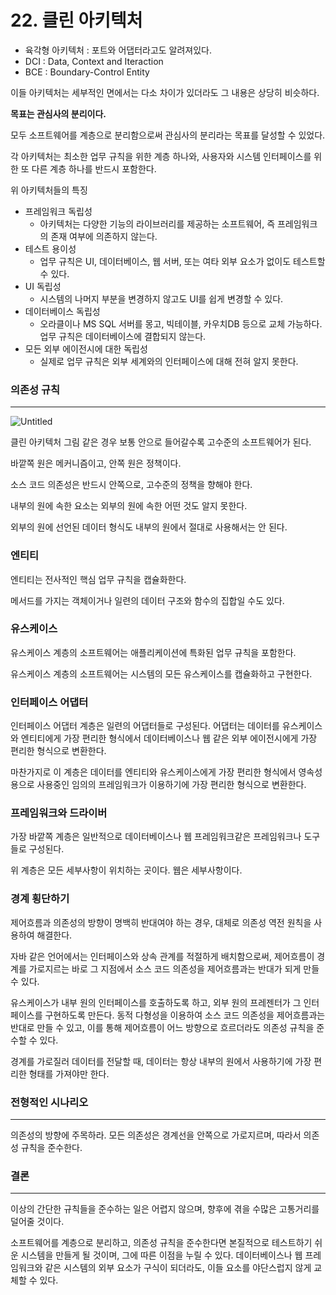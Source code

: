 # 22. 클린 아키텍처

- 육각형 아키텍처 : 포트와 어댑터라고도 알려져있다.
- DCI : Data, Context and Iteraction
- BCE : Boundary-Control Entity

이들 아키텍처는 세부적인 면에서는 다소 차이가 있더라도 그 내용은 상당히 비슷하다.

**목표는 관심사의 분리이다.**

모두 소프트웨어를 계층으로 분리함으로써 관심사의 분리라는 목표를 달성할 수 있었다.

각 아키텍처는 최소한 업무 규칙을 위한 계층 하나와, 사용자와 시스템 인터페이스를 위한 또 다른 계층 하나를 반드시 포함한다.

위 아키텍처들의 특징

- 프레임워크 독립성
    - 아키텍처는 다양한 기능의 라이브러리를 제공하는 소프트웨어, 즉 프레임워크의 존재 여부에 의존하지 않는다.
- 테스트 용이성
    - 업무 규칙은 UI, 데이터베이스, 웹 서버, 또는 여타 외부 요소가 없이도 테스트할 수 있다.
- UI 독립성
    - 시스템의 나머지 부분을 변경하지 않고도 UI를 쉽게 변경할 수 있다.
- 데이터베이스 독립성
    - 오라클이나 MS SQL 서버를 몽고, 빅테이블, 카우치DB 등으로 교체 가능하다. 업무 규칙은 데이터베이스에 결합되지 않는다.
- 모든 외부 에이전시에 대한 독립성
    - 실제로 업무 규칙은 외부 세계와의 인터페이스에 대해 전혀 알지 못한다.

### 의존성 규칙

---

![Untitled](22%20%E1%84%8F%E1%85%B3%E1%86%AF%E1%84%85%E1%85%B5%E1%86%AB%20%E1%84%8B%E1%85%A1%E1%84%8F%E1%85%B5%E1%84%90%E1%85%A6%E1%86%A8%E1%84%8E%E1%85%A5%205c2ddb24740c42d687f42c2c77fd9170/Untitled.png)

클린 아키텍처 그림 같은 경우 보통 안으로 들어갈수록 고수준의 소프트웨어가 된다.

바깥쪽 원은 메커니즘이고, 안쪽 원은 정책이다.

소스 코드 의존성은 반드시 안쪽으로, 고수준의 정책을 향해야 한다.

내부의 원에 속한 요소는 외부의 원에 속한 어떤 것도 알지 못한다.

외부의 원에 선언된 데이터 형식도 내부의 원에서 절대로 사용해서는 안 된다.

### 엔티티

엔티티는 전사적인 핵심 업무 규칙을 캡슐화한다.

메서드를 가지는 객체이거나 일련의 데이터 구조와 함수의 집합일 수도 있다.

### 유스케이스

유스케이스 계층의 소프트웨어는 애플리케이션에 특화된 업무 규칙을 포함한다.

유스케이스 계층의 소프트웨어는 시스템의 모든 유스케이스를 캡슐화하고 구현한다.

### 인터페이스 어댑터

인터페이스 어댑터 계층은 일련의 어댑터들로 구성된다. 어댑터는 데이터를 유스케이스와 엔티티에게 가장 편리한 형식에서 데이터베이스나 웹 같은 외부 에이전시에게 가장 편리한 형식으로 변환한다.

마찬가지로 이 계층은 데이터를 엔티티와 유스케이스에게 가장 편리한 형식에서 영속성용으로 사용중인 임의의 프레임워크가 이용하기에 가장 편리한 형식으로 변환한다.

### 프레임워크와 드라이버

가장 바깥쪽 계층은 일반적으로 데이터베이스나 웹 프레임워크같은 프레임워크나 도구들로 구성된다.

위 계층은 모든 세부사항이 위치하는 곳이다. 웹은 세부사항이다.

### 경계 횡단하기

제어흐름과 의존성의 방향이 명백히 반대여야 하는 경우, 대체로 의존성 역전 원칙을 사용하여 해결한다.

자바 같은 언어에서는 인터페이스와 상속 관계를 적절하게 배치함으로써, 제어흐름이 경계를 가로지르는 바로 그 지점에서 소스 코드 의존성을 제어흐름과는 반대가 되게 만들 수 있다.

유스케이스가 내부 원의 인터페이스를 호출하도록 하고, 외부 원의 프레젠터가 그 인터페이스를 구현하도록 만든다. 동적 다형성을 이용하여 소스 코드 의존성을 제어흐름과는 반대로 만들 수 있고, 이를 통해 제어흐름이 어느 방향으로 흐르더라도 의존성 규칙을 준수할 수 있다.

경계를 가로질러 데이터를 전달할 때, 데이터는 항상 내부의 원에서 사용하기에 가장 편리한 형태를 가져야만 한다.

### 전형적인 시나리오

---

의존성의 방향에 주목하라. 모든 의존성은 경계선을 안쪽으로 가로지르며, 따라서 의존성 규칙을 준수한다.

### 결론

---

이상의 간단한 규칙들을 준수하는 일은 어렵지 않으며, 향후에 겪을 수많은 고통거리를 덜어줄 것이다.

소프트웨어를 계층으로 분리하고, 의존성 규칙을 준수한다면 본질적으로 테스트하기 쉬운 시스템을 만들게 될 것이며, 그에 따른 이점을 누릴 수 있다. 데이터베이스나 웹 프레임워크와 같은 시스템의 외부 요소가 구식이 되더라도, 이들 요소를 야단스럽지 않게 교체할 수 있다.